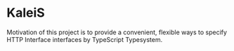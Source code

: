 # KaleiS

Motivation of this project is to provide a convenient, flexible ways to specify
HTTP Interface interfaces by TypeScript Typesystem.

